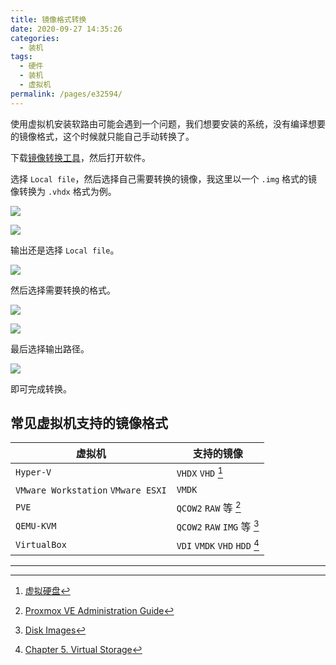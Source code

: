 ```yaml
---
title: 镜像格式转换
date: 2020-09-27 14:35:26
categories:
  - 装机
tags:
  - 硬件
  - 装机
  - 虚拟机
permalink: /pages/e32594/
---
```


使用虚拟机安装软路由可能会遇到一个问题，我们想要安装的系统，没有编译想要的镜像格式，这个时候就只能自己手动转换了。

下载[镜像转换工具](https://dl.u2sb.top/#/s/GPIQ?path=%2Fblog%2F%E8%BD%AF%E8%B7%AF%E7%94%B1%2F%E5%AE%9E%E7%94%A8%E5%B7%A5%E5%85%B7)，然后打开软件。

选择 `Local file`，然后选择自己需要转换的镜像，我这里以一个 `.img` 格式的镜像转换为 `.vhdx` 格式为例。

![](https://file.sm9.top/item/5f703ab8160a154a67a5e0c6.png)

![](https://file.sm9.top/item/5f703aee160a154a67a5eb9a.png)

输出还是选择 `Local file`。

![](https://file.sm9.top/item/5f703b10160a154a67a5f867.png)

然后选择需要转换的格式。

![](https://file.sm9.top/item/5f703b26160a154a67a5fd6a.png)

![](https://file.sm9.top/item/5f703b44160a154a67a60490.png)

最后选择输出路径。

![](https://file.sm9.top/item/5f703b54160a154a67a6088a.png)

即可完成转换。

## 常见虚拟机支持的镜像格式

| 虚拟机                             | 支持的镜像                                     |
| ---------------------------------- | ---------------------------------------------- |
| `Hyper-V`                          | `VHDX` `VHD` [^hyper-v支持磁盘格式]            |
| `VMware Workstation` `VMware ESXI` | `VMDK`                                         |
| `PVE`                              | `QCOW2` `RAW` 等 [^pve支持磁盘格式]            |
| `QEMU-KVM`                         | `QCOW2` `RAW` `IMG` 等 [^qemu-kvm支持磁盘格式] |
| `VirtualBox`                       | `VDI` `VMDK` `VHD` `HDD` [^vbox支持磁盘格式]   |

[^hyper-v支持磁盘格式]: [虚拟硬盘](https://docs.microsoft.com/zh-cn/windows-server/administration/performance-tuning/role/hyper-v-server/storage-io-performance#virtual-hard-disks)
[^pve支持磁盘格式]: [Proxmox VE Administration Guide](https://pve.proxmox.com/pve-docs/pve-admin-guide.html)
[^qemu-kvm支持磁盘格式]: [Disk Images](https://www.qemu.org/docs/master/system/images.html)
[^vbox支持磁盘格式]: [Chapter 5. Virtual Storage](https://www.virtualbox.org/manual/ch05.html#vdidetails)

---
